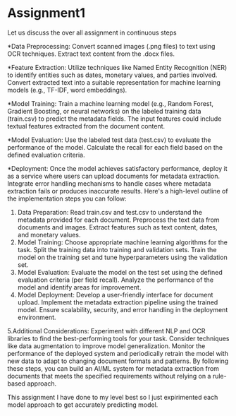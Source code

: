 # Assignment1
Let us discuss the over all assignment in continuous steps

*Data Preprocessing:
Convert scanned images (.png files) to text using OCR techniques.
Extract text content from the .docx files.

*Feature Extraction:
Utilize techniques like Named Entity Recognition (NER) to identify entities such as dates, monetary values, and parties involved.
Convert extracted text into a suitable representation for machine learning models (e.g., TF-IDF, word embeddings).

*Model Training:
Train a machine learning model (e.g., Random Forest, Gradient Boosting, or neural networks) on the labeled training data (train.csv) to predict the metadata fields.
The input features could include textual features extracted from the document content.

*Model Evaluation:
Use the labeled test data (test.csv) to evaluate the performance of the model.
Calculate the recall for each field based on the defined evaluation criteria.

*Deployment:
Once the model achieves satisfactory performance, deploy it as a service where users can upload documents for metadata extraction.
Integrate error handling mechanisms to handle cases where metadata extraction fails or produces inaccurate results.
Here's a high-level outline of the implementation steps you can follow:

1. Data Preparation:
Read train.csv and test.csv to understand the metadata provided for each document.
Preprocess the text data from documents and images.
Extract features such as text content, dates, and monetary values.
2. Model Training:
Choose appropriate machine learning algorithms for the task.
Split the training data into training and validation sets.
Train the model on the training set and tune hyperparameters using the validation set.
3. Model Evaluation:
Evaluate the model on the test set using the defined evaluation criteria (per field recall).
Analyze the performance of the model and identify areas for improvement.
4. Model Deployment:
Develop a user-friendly interface for document upload.
Implement the metadata extraction pipeline using the trained model.
Ensure scalability, security, and error handling in the deployment environment.

5.Additional Considerations:
Experiment with different NLP and OCR libraries to find the best-performing tools for your task.
Consider techniques like data augmentation to improve model generalization.
Monitor the performance of the deployed system and periodically retrain the model with new data to adapt to changing document formats and patterns.
By following these steps, you can build an AI/ML system for metadata extraction from documents that meets the specified requirements without relying on a rule-based approach.

This assignment I have done to my level best so I just expirimented each model approach to get accurately predicting model.
